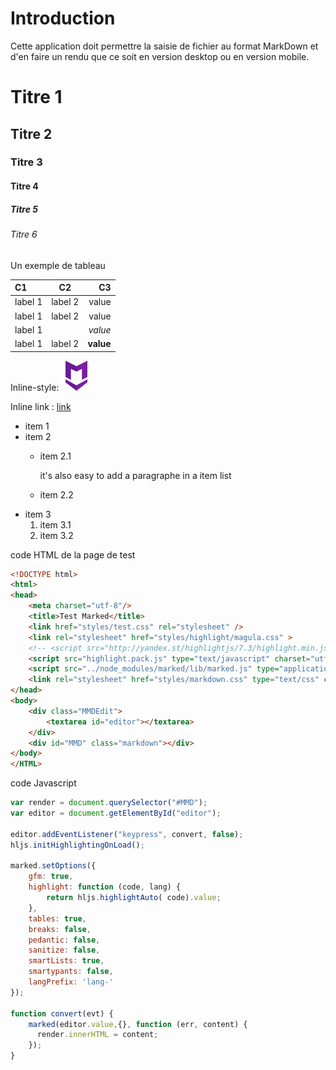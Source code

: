 # Introduction

Cette application doit permettre la saisie de fichier au format MarkDown et d'en faire un rendu que ce soit en version desktop ou en version mobile.

# Titre 1
## Titre 2
### Titre 3
#### Titre 4
##### Titre 5
###### Titre 6

Un exemple de tableau

|   C1     |   C2    |   C3      |
|:---------|:-------:|----------:|
| label 1  | label 2 | value     |
| label 1  | label 2 | value     |
| label 1  |         | _value_   |
| label 1  | label 2 | **value** |

Inline-style: 
![alt text](https://github.com/adam-p/markdown-here/raw/master/src/common/images/icon48.png "Logo Title Text 1")

Inline link : [link](http://post-it.zedesk.net)

- item 1
- item 2
  - item 2.1

    it's also easy to add a paragraphe in a item list

  - item 2.2
- item 3
  1. item 3.1
  2. item 3.2

code HTML de la page de test

```HTML
<!DOCTYPE html>
<html>
<head>
    <meta charset="utf-8"/>
    <title>Test Marked</title>
    <link href="styles/test.css" rel="stylesheet" />
    <link rel="stylesheet" href="styles/highlight/magula.css" >
    <!-- <script src="http://yandex.st/highlightjs/7.3/highlight.min.js"></script> -->
    <script src="highlight.pack.js" type="text/javascript" charset="utf-8"></script>
    <script src="../node_modules/marked/lib/marked.js" type="application/javascript" ></script>
    <link rel="stylesheet" href="styles/markdown.css" type="text/css" charset="utf-8">
</head>
<body>
    <div class="MMDEdit">
        <textarea id="editor"></textarea>
    </div>
    <div id="MMD" class="markdown"></div>
</body>
</HTML>
```

code Javascript

```javascript
var render = document.querySelector("#MMD");
var editor = document.getElementById("editor");

editor.addEventListener("keypress", convert, false);
hljs.initHighlightingOnLoad();

marked.setOptions({
    gfm: true,
    highlight: function (code, lang) {
        return hljs.highlightAuto( code).value;
    },
    tables: true,
    breaks: false,
    pedantic: false,
    sanitize: false,
    smartLists: true,
    smartypants: false,
    langPrefix: 'lang-'
});

function convert(evt) {
    marked(editor.value,{}, function (err, content) {
      render.innerHTML = content;
    });
}
```
